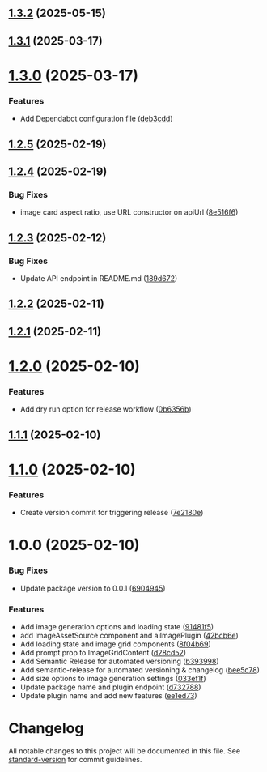 ## [1.3.2](https://github.com/robotostudio/sanity-plugin-image-gen/compare/v1.3.1...v1.3.2) (2025-05-15)

## [1.3.1](https://github.com/robotostudio/sanity-plugin-image-gen/compare/v1.3.0...v1.3.1) (2025-03-17)

# [1.3.0](https://github.com/robotostudio/sanity-plugin-image-gen/compare/v1.2.5...v1.3.0) (2025-03-17)


### Features

* Add Dependabot configuration file ([deb3cdd](https://github.com/robotostudio/sanity-plugin-image-gen/commit/deb3cdd3ef456ed8fc199fd1d58e154665ab9308))

## [1.2.5](https://github.com/robotostudio/sanity-plugin-image-gen/compare/v1.2.4...v1.2.5) (2025-02-19)

## [1.2.4](https://github.com/robotostudio/sanity-plugin-image-gen/compare/v1.2.3...v1.2.4) (2025-02-19)


### Bug Fixes

* image card aspect ratio, use URL constructor on apiUrl ([8e516f6](https://github.com/robotostudio/sanity-plugin-image-gen/commit/8e516f6242c30f89fbe8d8645fa25626ed2f3df4))

## [1.2.3](https://github.com/robotostudio/sanity-plugin-image-gen/compare/v1.2.2...v1.2.3) (2025-02-12)


### Bug Fixes

* Update API endpoint in README.md ([189d672](https://github.com/robotostudio/sanity-plugin-image-gen/commit/189d67212ea2d368453b6a3cd5c1d1ae97c12c59))

## [1.2.2](https://github.com/robotostudio/sanity-plugin-image-gen/compare/v1.2.1...v1.2.2) (2025-02-11)

## [1.2.1](https://github.com/robotostudio/sanity-plugin-image-gen/compare/v1.2.0...v1.2.1) (2025-02-11)

# [1.2.0](https://github.com/robotostudio/sanity-plugin-image-gen/compare/v1.1.1...v1.2.0) (2025-02-10)


### Features

* Add dry run option for release workflow ([0b6356b](https://github.com/robotostudio/sanity-plugin-image-gen/commit/0b6356b1ab856358d431c0aaac2dd08889dfdcc3))

## [1.1.1](https://github.com/robotostudio/sanity-plugin-image-gen/compare/v1.1.0...v1.1.1) (2025-02-10)

# [1.1.0](https://github.com/robotostudio/sanity-plugin-image-gen/compare/v1.0.0...v1.1.0) (2025-02-10)


### Features

* Create version commit for triggering release ([7e2180e](https://github.com/robotostudio/sanity-plugin-image-gen/commit/7e2180eb7cc7b4d555ea559b580454840cb399de))

# 1.0.0 (2025-02-10)


### Bug Fixes

* Update package version to 0.0.1 ([6904945](https://github.com/robotostudio/sanity-plugin-image-gen/commit/690494500f2ba2328bd6c4bf680e1558b9a5b3ae))


### Features

* Add image generation options and loading state ([91481f5](https://github.com/robotostudio/sanity-plugin-image-gen/commit/91481f516f3ddae349464f4783728cc74d555f92))
* add ImageAssetSource component and aiImagePlugin ([42bcb6e](https://github.com/robotostudio/sanity-plugin-image-gen/commit/42bcb6e24f61d599f1b326a754e9e50ad9c3c452))
* Add loading state and image grid components ([8f04b69](https://github.com/robotostudio/sanity-plugin-image-gen/commit/8f04b69b8632c7318a6c839fda6c8aa504fd0676))
* Add prompt prop to ImageGridContent ([d28cd52](https://github.com/robotostudio/sanity-plugin-image-gen/commit/d28cd524a93f5498c2f6a8c9dce6c2b8be099430))
* Add Semantic Release for automated versioning ([b393998](https://github.com/robotostudio/sanity-plugin-image-gen/commit/b39399884aa876baa14aacb21f8043df1ed44f3a))
* Add semantic-release for automated versioning & changelog ([bee5c78](https://github.com/robotostudio/sanity-plugin-image-gen/commit/bee5c7825eba44011c8b8c7096e263cf7e51360a))
* Add size options to image generation settings ([033ef1f](https://github.com/robotostudio/sanity-plugin-image-gen/commit/033ef1f32aa7e487ef9a2d04b8615584ebc3309f))
* Update package name and plugin endpoint ([d732788](https://github.com/robotostudio/sanity-plugin-image-gen/commit/d732788aa97c27b75795448616a614362b6f8ba8))
* Update plugin name and add new features ([ee1ed73](https://github.com/robotostudio/sanity-plugin-image-gen/commit/ee1ed736c5d94a6107588d93732561aabcba3f0c))

# Changelog

All notable changes to this project will be documented in this file. See [standard-version](https://github.com/conventional-changelog/standard-version) for commit guidelines.

